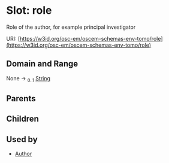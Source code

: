 
# Slot: role

Role of the author, for example principal investigator

URI: [https://w3id.org/osc-em/oscem-schemas-env-tomo/role](https://w3id.org/osc-em/oscem-schemas-env-tomo/role)


## Domain and Range

None &#8594;  <sub>0..1</sub> [String](types/String.md)

## Parents


## Children


## Used by

 * [Author](Author.md)
